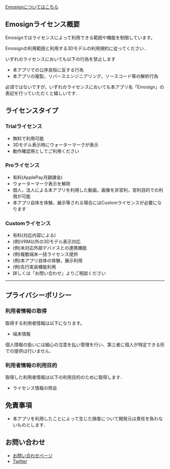 [Emosignについてはこちら](https://akihiro0105.github.io/EmosignLandingPage/)

## Emosignライセンス概要
Emosignではライセンスによって利用できる範囲や機能を制限しています。

Emosignの利用範囲と利用する3Dモデルの利用規約に従ってください．

いずれのライセンスにおいても以下の行為を禁止します
- 本アプリでの公序良俗に反する行為
- 本アプリの複製，リバースエンジニアリング，ソースコード等の解析行為

必須ではないですが，いずれのライセンスにおいても本アプリ名「Emosign」の表記を行っていただくと嬉しいです．

## ライセンスタイプ
### Trialライセンス
- 無料で利用可能
- 3Dモデル表示時にウォーターマークが表示
- 動作確認用としてご利用ください

### Proライセンス
- 有料(ApplePay月額課金)
- ウォーターマーク表示を解除
- 個人，法人による本アプリを利用した動画，画像を非営利，営利目的での利用が可能
- 本アプリ自体を体験，展示等される場合にはCustomライセンスが必要になります

### Customライセンス
- 有料(対応内容による)
- (例)VRM以外の3Dモデル表示対応
- (例)未対応外部デバイスとの連携機能
- (例)複数端末一括ライセンス提供
- (例)本アプリ自体の体験，展示利用
- (例)先行実装機能利用
- 詳しくは「お問い合わせ」よりご相談ください

-----

## プライバシーポリシー
### 利用者情報の取得
取得する利用者情報は以下になります。
- 端末情報

個人情報の扱いには細心の注意を払い管理を行い、第三者に個人が特定できる形での提供は行いません．

### 利用者情報の利用目的
取得した利用者情報は以下の利用目的のために取得します．
- ライセンス情報の照会

## 免責事項
- 本アプリを利用したことによって生じた損害について開発元は責任を負わないものとします．

## お問い合わせ
- [お問い合わせページ](https://docs.google.com/forms/d/e/1FAIpQLSeM6epPLYCkLF4ngk_GQKEzkqP9Fn1FzsuyhnKS3RJylz_Klg/viewform)
- [Twitter](https://twitter.com/akihiro01051)
